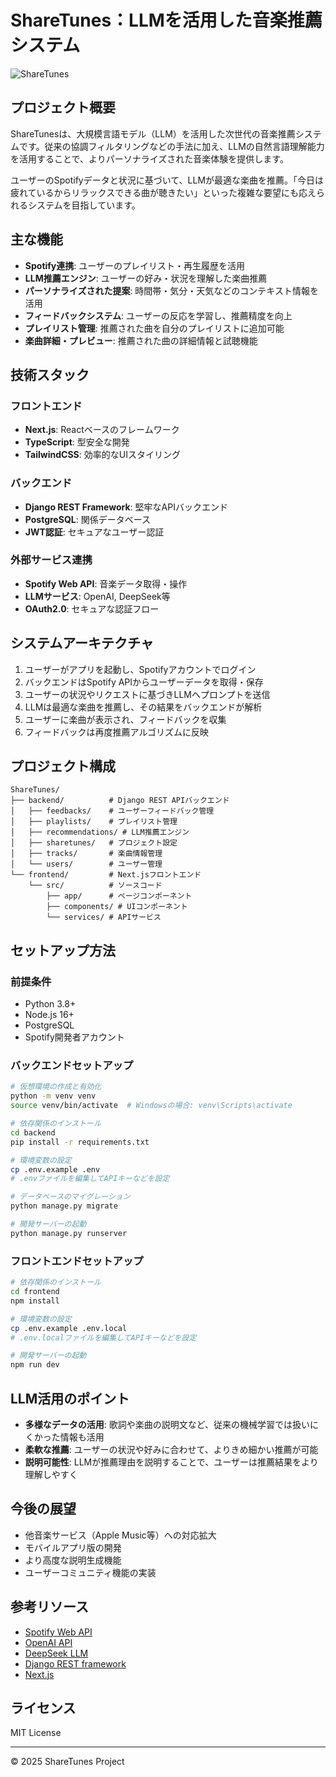 # ShareTunes：LLMを活用した音楽推薦システム

![ShareTunes](https://www.msiism.jp/.assets/introduction-to-llm-for-business_thumbnail.jpeg)

## プロジェクト概要

ShareTunesは、大規模言語モデル（LLM）を活用した次世代の音楽推薦システムです。従来の協調フィルタリングなどの手法に加え、LLMの自然言語理解能力を活用することで、よりパーソナライズされた音楽体験を提供します。

ユーザーのSpotifyデータと状況に基づいて、LLMが最適な楽曲を推薦。「今日は疲れているからリラックスできる曲が聴きたい」といった複雑な要望にも応えられるシステムを目指しています。

## 主な機能

- **Spotify連携**: ユーザーのプレイリスト・再生履歴を活用
- **LLM推薦エンジン**: ユーザーの好み・状況を理解した楽曲推薦
- **パーソナライズされた提案**: 時間帯・気分・天気などのコンテキスト情報を活用
- **フィードバックシステム**: ユーザーの反応を学習し、推薦精度を向上
- **プレイリスト管理**: 推薦された曲を自分のプレイリストに追加可能
- **楽曲詳細・プレビュー**: 推薦された曲の詳細情報と試聴機能

## 技術スタック

### フロントエンド
- **Next.js**: Reactベースのフレームワーク
- **TypeScript**: 型安全な開発
- **TailwindCSS**: 効率的なUIスタイリング

### バックエンド
- **Django REST Framework**: 堅牢なAPIバックエンド
- **PostgreSQL**: 関係データベース
- **JWT認証**: セキュアなユーザー認証

### 外部サービス連携
- **Spotify Web API**: 音楽データ取得・操作
- **LLMサービス**: OpenAI, DeepSeek等
- **OAuth2.0**: セキュアな認証フロー

## システムアーキテクチャ

1. ユーザーがアプリを起動し、Spotifyアカウントでログイン
2. バックエンドはSpotify APIからユーザーデータを取得・保存
3. ユーザーの状況やリクエストに基づきLLMへプロンプトを送信
4. LLMは最適な楽曲を推薦し、その結果をバックエンドが解析
5. ユーザーに楽曲が表示され、フィードバックを収集
6. フィードバックは再度推薦アルゴリズムに反映

## プロジェクト構成

```
ShareTunes/
├── backend/          # Django REST APIバックエンド
│   ├── feedbacks/    # ユーザーフィードバック管理
│   ├── playlists/    # プレイリスト管理
│   ├── recommendations/ # LLM推薦エンジン
│   ├── sharetunes/   # プロジェクト設定
│   ├── tracks/       # 楽曲情報管理
│   └── users/        # ユーザー管理
└── frontend/         # Next.jsフロントエンド
    └── src/          # ソースコード
        ├── app/      # ページコンポーネント
        ├── components/ # UIコンポーネント
        └── services/ # APIサービス
```

## セットアップ方法

### 前提条件
- Python 3.8+
- Node.js 16+
- PostgreSQL
- Spotify開発者アカウント

### バックエンドセットアップ
```bash
# 仮想環境の作成と有効化
python -m venv venv
source venv/bin/activate  # Windowsの場合: venv\Scripts\activate

# 依存関係のインストール
cd backend
pip install -r requirements.txt

# 環境変数の設定
cp .env.example .env
# .envファイルを編集してAPIキーなどを設定

# データベースのマイグレーション
python manage.py migrate

# 開発サーバーの起動
python manage.py runserver
```

### フロントエンドセットアップ
```bash
# 依存関係のインストール
cd frontend
npm install

# 環境変数の設定
cp .env.example .env.local
# .env.localファイルを編集してAPIキーなどを設定

# 開発サーバーの起動
npm run dev
```

## LLM活用のポイント

- **多様なデータの活用**: 歌詞や楽曲の説明文など、従来の機械学習では扱いにくかった情報も活用
- **柔軟な推薦**: ユーザーの状況や好みに合わせて、よりきめ細かい推薦が可能
- **説明可能性**: LLMが推薦理由を説明することで、ユーザーは推薦結果をより理解しやすく

## 今後の展望

- 他音楽サービス（Apple Music等）への対応拡大
- モバイルアプリ版の開発
- より高度な説明生成機能
- ユーザーコミュニティ機能の実装

## 参考リソース

- [Spotify Web API](https://developer.spotify.com/documentation/web-api)
- [OpenAI API](https://platform.openai.com/docs/api-reference)
- [DeepSeek LLM](https://deepseek.com/)
- [Django REST framework](https://www.django-rest-framework.org/)
- [Next.js](https://nextjs.org/)

## ライセンス

MIT License

---

© 2025 ShareTunes Project